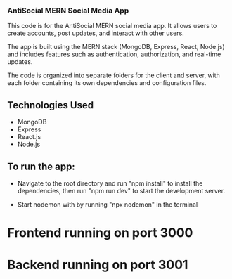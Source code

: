 ### AntiSocial MERN Social Media App    

This code is for the AntiSocial MERN social media app. It allows users to create accounts, post updates, and interact with other users.
 
The app is built using the MERN stack (MongoDB, Express, React, Node.js) and includes features such as authentication, authorization, and real-time updates.

The code is organized into separate folders for the client and server, with each folder containing its own dependencies and configuration files.

## Technologies Used
- MongoDB
- Express
- React.js
- Node.js



## To run the app: 
- Navigate to the root directory and run "npm install" to install the dependencies, then run "npm run dev" to start the development server.

- Start nodemon with by running "npx nodemon" in the terminal


# Frontend running on port 3000
# Backend running on port 3001